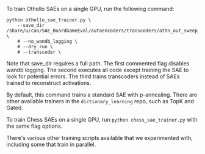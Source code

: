 To train Othello SAEs on a single GPU, run the following command:

```
python othello_sae_trainer.py \
    --save_dir /share/u/can/SAE_BoardGameEval/autoencoders/transcoders/attn_out_sweep_all_layers_panneal_0703 \
    # --no_wandb_logging \
    # --dry_run \
    # --transcoder \
```

Note that save_dir requires a full path.
The first commented flag disables wandb logging. The second executes all code except training the SAE to look for potential errors. The third trains transcoders instead of SAEs trained to reconstruct activations.

By default, this command trains a standard SAE with p-annealing. There are other available trainers in the `dictionary_learning` repo, such as TopK and Gated.

To train Chess SAEs on a single GPU, run `python chess_sae_trainer.py` with the same flag options.

There's various other training scripts available that we experimented with, including some that train in parallel.